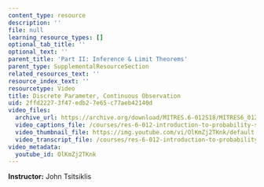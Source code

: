 ```yaml
---
content_type: resource
description: ''
file: null
learning_resource_types: []
optional_tab_title: ''
optional_text: ''
parent_title: 'Part II: Inference & Limit Theorems'
parent_type: SupplementalResourceSection
related_resources_text: ''
resource_index_text: ''
resourcetype: Video
title: Discrete Parameter, Continuous Observation
uid: 2ffd2227-3f47-edb2-7e65-c77aeb42140d
video_files:
  archive_url: https://archive.org/download/MITRES.6-012S18/MITRES6_012S18_L14-06_300k.mp4
  video_captions_file: /courses/res-6-012-introduction-to-probability-spring-2018/9710e60b5b795bf6b45966392712dd45_OlKmZj2TKnk.vtt
  video_thumbnail_file: https://img.youtube.com/vi/OlKmZj2TKnk/default.jpg
  video_transcript_file: /courses/res-6-012-introduction-to-probability-spring-2018/96ec2c9ce4d06fd9dc43c1eaaffc3392_OlKmZj2TKnk.pdf
video_metadata:
  youtube_id: OlKmZj2TKnk
---
```


**Instructor:** John Tsitsiklis